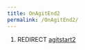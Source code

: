 ```yaml
---
title: OnAgitEnd2
permalink: /OnAgitEnd2/
---
```


1.  REDIRECT [agitstart2](/agitstart2 "wikilink")
